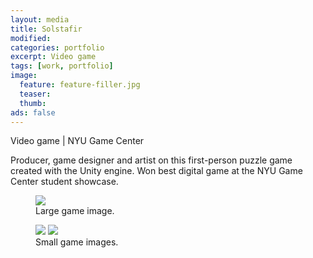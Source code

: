 ```yaml
---
layout: media
title: Solstafir
modified:
categories: portfolio
excerpt: Video game
tags: [work, portfolio]
image:
  feature: feature-filler.jpg
  teaser:
  thumb:
ads: false  
---
```

<p>Video game | NYU Game Center </p>

<p>Producer, game designer and artist on this first-person puzzle game created with the Unity engine. Won best digital game at the NYU Game Center student showcase.</p>

<figure class="full">
  <img src="{{ site.url }}/images/{{ page.image.feature }}">
  <figcaption>Large game image.</figcaption>
</figure>

<figure class="half">
  <img src="{{ site.url }}/images/{{ page.image.feature }}">
  <img src="{{ site.url }}/images/{{ page.image.feature }}">
  <figcaption>Small game images.</figcaption>
</figure>